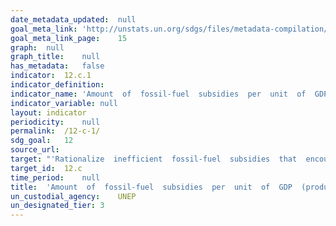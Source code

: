 ```yaml
---	
date_metadata_updated:	null
goal_meta_link:	'http://unstats.un.org/sdgs/files/metadata-compilation/Metadata-Goal-12.pdf'
goal_meta_link_page:	15
graph:	null
graph_title:	null
has_metadata:	false
indicator:	12.c.1
indicator_definition:	
indicator_name:	'Amount  of  fossil-fuel  subsidies  per  unit  of  GDP  (production  and  consumption)  and  as  proportion  of  total  national  expenditure  on  fossil  fuels'
indicator_variable:	null
layout:	indicator
periodicity:	null
permalink:	/12-c-1/
sdg_goal:	12
source_url:	
target:	"'Rationalize  inefficient  fossil-fuel  subsidies  that  encourage  wasteful  consumption  by  removing  market  distortions,  in  accordance  with  national  circumstances,  including  by  restructuring  taxation  and  phasing  out  those  harmful  subsidies,  where  they  exist,  to  reflect  their  environmental  impacts,  taking  fully  into  account  the  specific  needs  and  conditions  of  developing  countries  and  minimizing  the  possible  adverse  impacts  on  their  development  in  a  manner  that  protects  the  poor  and  the  affected  communities.'"
target_id:	12.c
time_period:	null
title:	'Amount  of  fossil-fuel  subsidies  per  unit  of  GDP  (production  and  consumption)  and  as  proportion  of  total  national  expenditure  on  fossil  fuels'
un_custodial_agency:	UNEP
un_designated_tier:	3
---	
```

